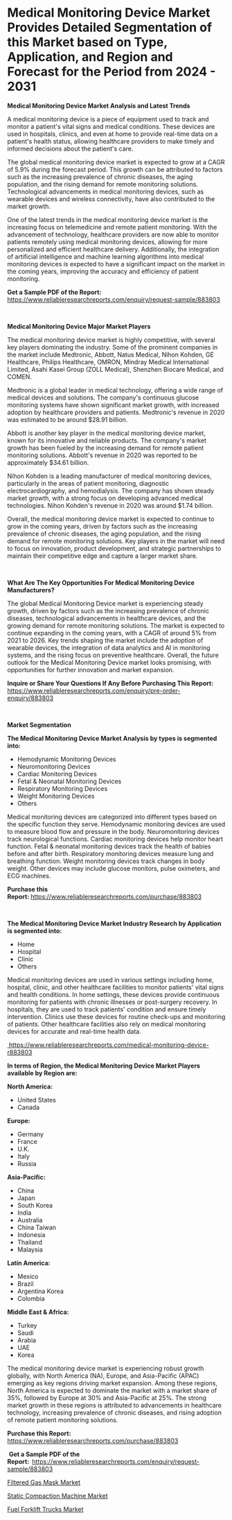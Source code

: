 <p><h1>Medical Monitoring Device Market Provides Detailed Segmentation of this Market based on Type, Application, and Region and Forecast for the Period from 2024 - 2031</h1></p><p><strong>Medical Monitoring Device Market Analysis and Latest Trends</strong></p>
<p><p>A medical monitoring device is a piece of equipment used to track and monitor a patient's vital signs and medical conditions. These devices are used in hospitals, clinics, and even at home to provide real-time data on a patient's health status, allowing healthcare providers to make timely and informed decisions about the patient's care.</p><p>The global medical monitoring device market is expected to grow at a CAGR of 5.9% during the forecast period. This growth can be attributed to factors such as the increasing prevalence of chronic diseases, the aging population, and the rising demand for remote monitoring solutions. Technological advancements in medical monitoring devices, such as wearable devices and wireless connectivity, have also contributed to the market growth.</p><p>One of the latest trends in the medical monitoring device market is the increasing focus on telemedicine and remote patient monitoring. With the advancement of technology, healthcare providers are now able to monitor patients remotely using medical monitoring devices, allowing for more personalized and efficient healthcare delivery. Additionally, the integration of artificial intelligence and machine learning algorithms into medical monitoring devices is expected to have a significant impact on the market in the coming years, improving the accuracy and efficiency of patient monitoring.</p></p>
<p><strong>Get a Sample PDF of the Report:&nbsp;</strong> <a href="https://www.reliableresearchreports.com/enquiry/request-sample/883803">https://www.reliableresearchreports.com/enquiry/request-sample/883803</a></p>
<p>&nbsp;</p>
<p><strong>Medical Monitoring Device Major Market Players</strong></p>
<p><p>The medical monitoring device market is highly competitive, with several key players dominating the industry. Some of the prominent companies in the market include Medtronic, Abbott, Natus Medical, Nihon Kohden, GE Healthcare, Philips Healthcare, OMRON, Mindray Medical International Limited, Asahi Kasei Group (ZOLL Medical), Shenzhen Biocare Medical, and COMEN. </p><p>Medtronic is a global leader in medical technology, offering a wide range of medical devices and solutions. The company's continuous glucose monitoring systems have shown significant market growth, with increased adoption by healthcare providers and patients. Medtronic's revenue in 2020 was estimated to be around $28.91 billion.</p><p>Abbott is another key player in the medical monitoring device market, known for its innovative and reliable products. The company's market growth has been fueled by the increasing demand for remote patient monitoring solutions. Abbott's revenue in 2020 was reported to be approximately $34.61 billion.</p><p>Nihon Kohden is a leading manufacturer of medical monitoring devices, particularly in the areas of patient monitoring, diagnostic electrocardiography, and hemodialysis. The company has shown steady market growth, with a strong focus on developing advanced medical technologies. Nihon Kohden's revenue in 2020 was around $1.74 billion.</p><p>Overall, the medical monitoring device market is expected to continue to grow in the coming years, driven by factors such as the increasing prevalence of chronic diseases, the aging population, and the rising demand for remote monitoring solutions. Key players in the market will need to focus on innovation, product development, and strategic partnerships to maintain their competitive edge and capture a larger market share.</p></p>
<p>&nbsp;</p>
<p><strong>What Are The Key Opportunities For Medical Monitoring Device Manufacturers?</strong></p>
<p><p>The global Medical Monitoring Device market is experiencing steady growth, driven by factors such as the increasing prevalence of chronic diseases, technological advancements in healthcare devices, and the growing demand for remote monitoring solutions. The market is expected to continue expanding in the coming years, with a CAGR of around 5% from 2021 to 2026. Key trends shaping the market include the adoption of wearable devices, the integration of data analytics and AI in monitoring systems, and the rising focus on preventive healthcare. Overall, the future outlook for the Medical Monitoring Device market looks promising, with opportunities for further innovation and market expansion.</p></p>
<p><strong>Inquire or Share Your Questions If Any Before Purchasing This Report:</strong> <a href="https://www.reliableresearchreports.com/enquiry/pre-order-enquiry/883803">https://www.reliableresearchreports.com/enquiry/pre-order-enquiry/883803</a></p>
<p>&nbsp;</p>
<p><strong>Market Segmentation</strong></p>
<p><strong>The Medical Monitoring Device Market Analysis by types is segmented into:</strong></p>
<p><ul><li>Hemodynamic Monitoring Devices</li><li>Neuromonitoring Devices</li><li>Cardiac Monitoring Devices</li><li>Fetal & Neonatal Monitoring Devices</li><li>Respiratory Monitoring Devices</li><li>Weight Monitoring Devices</li><li>Others</li></ul></p>
<p><p>Medical monitoring devices are categorized into different types based on the specific function they serve. Hemodynamic monitoring devices are used to measure blood flow and pressure in the body. Neuromonitoring devices track neurological functions. Cardiac monitoring devices help monitor heart function. Fetal & neonatal monitoring devices track the health of babies before and after birth. Respiratory monitoring devices measure lung and breathing function. Weight monitoring devices track changes in body weight. Other devices may include glucose monitors, pulse oximeters, and ECG machines.</p></p>
<p><strong>Purchase this Report:&nbsp;</strong><a href="https://www.reliableresearchreports.com/purchase/883803">https://www.reliableresearchreports.com/purchase/883803</a></p>
<p>&nbsp;</p>
<p><strong>The Medical Monitoring Device Market Industry Research by Application is segmented into:</strong></p>
<p><ul><li>Home</li><li>Hospital</li><li>Clinic</li><li>Others</li></ul></p>
<p><p>Medical monitoring devices are used in various settings including home, hospital, clinic, and other healthcare facilities to monitor patients' vital signs and health conditions. In home settings, these devices provide continuous monitoring for patients with chronic illnesses or post-surgery recovery. In hospitals, they are used to track patients' condition and ensure timely intervention. Clinics use these devices for routine check-ups and monitoring of patients. Other healthcare facilities also rely on medical monitoring devices for accurate and real-time health data.</p></p>
<p><a href="https://www.reliableresearchreports.com/medical-monitoring-device-r883803">&nbsp;https://www.reliableresearchreports.com/medical-monitoring-device-r883803</a></p>
<p><strong>In terms of Region, the Medical Monitoring Device Market Players available by Region are:</strong></p>
<p>
    <p> <strong> North America: </strong>
        <ul>
            <li>United States</li>
            <li>Canada</li>
        </ul>
        </p> 
    <p> <strong> Europe: </strong>
        <ul>
            <li>Germany</li>
            <li>France</li>
            <li>U.K.</li>
            <li>Italy</li>
            <li>Russia</li>
        </ul>
        </p> 
    <p> <strong> Asia-Pacific: </strong>
        <ul>
            <li>China</li>
            <li>Japan</li>
            <li>South Korea</li>
            <li>India</li>
            <li>Australia</li>
            <li>China Taiwan</li>
            <li>Indonesia</li>
            <li>Thailand</li>
            <li>Malaysia</li>
        </ul>
        </p> 
    <p> <strong> Latin America: </strong>
        <ul>
            <li>Mexico</li>
            <li>Brazil</li>
            <li>Argentina Korea</li>
            <li>Colombia</li>
        </ul>
        </p> 
    <p> <strong> Middle East & Africa: </strong>
        <ul>
            <li>Turkey</li>
            <li>Saudi</li>
            <li>Arabia</li>
            <li>UAE</li>
            <li>Korea</li>
        </ul>
    </p>
    </p>
<p><p>The medical monitoring device market is experiencing robust growth globally, with North America (NA), Europe, and Asia-Pacific (APAC) emerging as key regions driving market expansion. Among these regions, North America is expected to dominate the market with a market share of 35%, followed by Europe at 30% and Asia-Pacific at 25%. The strong market growth in these regions is attributed to advancements in healthcare technology, increasing prevalence of chronic diseases, and rising adoption of remote patient monitoring solutions.</p></p>
<p><strong>Purchase this Report: </strong><a href="https://www.reliableresearchreports.com/purchase/883803">https://www.reliableresearchreports.com/purchase/883803</a></p>
<p>&nbsp;<strong>Get a Sample PDF of the Report:&nbsp;&nbsp;</strong><a href="https://www.reliableresearchreports.com/enquiry/request-sample/883803">https://www.reliableresearchreports.com/enquiry/request-sample/883803</a></p>
<p><strong></strong></p>
<p><p><a href="https://github.com/yazulaeha/Market-Research-Report-List-1/blob/main/filtered-gas-mask-market.md">Filtered Gas Mask Market</a></p><p><a href="https://github.com/fkhcgcyl33/Market-Research-Report-List-1/blob/main/static-compaction-machine-market.md">Static Compaction Machine Market</a></p><p><a href="https://github.com/ctanaka235/Market-Research-Report-List-1/blob/main/fuel-forklift-trucks-market.md">Fuel Forklift Trucks Market</a></p></p>